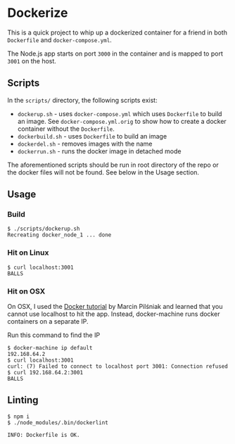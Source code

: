 # Dockerize

This is a quick project to whip up a dockerized container for a friend in both `Dockerfile` and `docker-compose.yml`.

The Node.js app starts on port `3000` in the container and is mapped to port `3001` on the host.

## Scripts

In the `scripts/` directory, the following scripts exist:

* `dockerup.sh` - uses `docker-compose.yml` which uses `Dockerfile` to build an image. See `docker-compose.yml.orig` to show how to create a docker container without the `Dockerfile`. 
* `dockerbuild.sh` - uses `Dockerfile` to build an image
* `dockerdel.sh` - removes images with the name
* `dockerrun.sh` - runs the docker image in detached mode

The aforementioned scripts should be run in root directory of the repo or the docker files will not be found. See below in the Usage section.

## Usage

### Build

    $ ./scripts/dockerup.sh
    Recreating docker_node_1 ... done

### Hit on Linux

    $ curl localhost:3001
    BALLS

### Hit on OSX

On OSX, I used the [Docker tutorial](https://pilsniak.com/how-to-install-docker-on-mac-os-using-brew/) by Marcin Pilśniak and learned that you cannot use localhost to hit the app. Instead, docker-machine runs docker containers on a separate IP.

Run this command to find the IP

    $ docker-machine ip default
    192.168.64.2
    $ curl localhost:3001
    curl: (7) Failed to connect to localhost port 3001: Connection refused
    $ curl 192.168.64.2:3001
    BALLS

## Linting

    $ npm i
    $ ./node_modules/.bin/dockerlint
    
    INFO: Dockerfile is OK.

